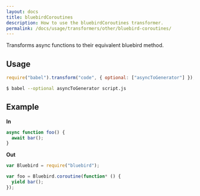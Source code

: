 ```yaml
---
layout: docs
title: bluebirdCoroutines
description: How to use the bluebirdCoroutines transformer.
permalink: /docs/usage/transformers/other/bluebird-coroutines/
---
```


Transforms async functions to their equivalent bluebird method.

## Usage

```javascript
require("babel").transform("code", { optional: ["asyncToGenerator"] });
```

```sh
$ babel --optional asyncToGenerator script.js
```

## Example

**In**

```javascript
async function foo() {
  await bar();
}
```

**Out**

```javascript
var Bluebird = require("bluebird");

var foo = Bluebird.coroutine(function* () {
  yield bar();
});
```
